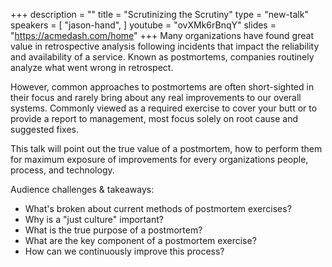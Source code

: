 +++
description = ""
title = "Scrutinizing the Scrutiny"
type = "new-talk"
speakers = [
        "jason-hand",
]
youtube = "ovXMk6rBnqY"
slides = "https://acmedash.com/home"
+++
Many organizations have found great value in retrospective analysis following incidents that impact the reliability and availability of a service. Known as postmortems, companies routinely analyze what went wrong in retrospect. 

However, common approaches to postmortems are often short-sighted in their focus and rarely bring about any real improvements to our overall systems. Commonly viewed as a required exercise to cover your butt or to provide a report to management, most focus solely on root cause and suggested fixes. 

This talk will point out the true value of a postmortem, how to perform them for maximum exposure of improvements for every organizations people, process, and technology.

Audience challenges & takeaways: 

- What's broken about current methods of postmortem exercises?
- Why is a "just culture" important?
- What is the true purpose of a postmortem?
- What are the key component of a postmortem exercise?
- How can we continuously improve this process?